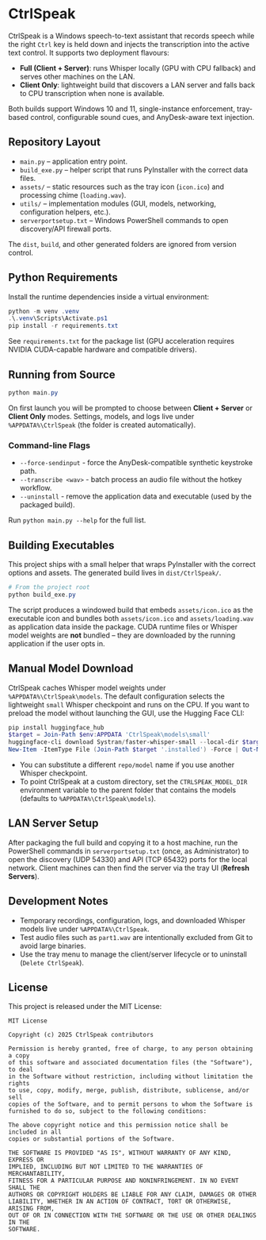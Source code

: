 # CtrlSpeak

CtrlSpeak is a Windows speech-to-text assistant that records speech while the right `Ctrl` key is held down and injects the transcription into the active text control. It supports two deployment flavours:

- **Full (Client + Server)**: runs Whisper locally (GPU with CPU fallback) and serves other machines on the LAN.
- **Client Only**: lightweight build that discovers a LAN server and falls back to CPU transcription when none is available.

Both builds support Windows 10 and 11, single-instance enforcement, tray-based control, configurable sound cues, and AnyDesk-aware text injection.

## Repository Layout

- `main.py` – application entry point.
- `build_exe.py` – helper script that runs PyInstaller with the correct data files.
- `assets/` – static resources such as the tray icon (`icon.ico`) and processing chime (`loading.wav`).
- `utils/` – implementation modules (GUI, models, networking, configuration helpers, etc.).
- `serverportsetup.txt` – Windows PowerShell commands to open discovery/API firewall ports.

The `dist`, `build`, and other generated folders are ignored from version control.

## Python Requirements

Install the runtime dependencies inside a virtual environment:

```powershell
python -m venv .venv
.\.venv\Scripts\Activate.ps1
pip install -r requirements.txt
```

See `requirements.txt` for the package list (GPU acceleration requires NVIDIA CUDA-capable hardware and compatible drivers).

## Running from Source

```powershell
python main.py
```

On first launch you will be prompted to choose between **Client + Server** or **Client Only** modes. Settings, models, and logs live under `%APPDATA%\CtrlSpeak` (the folder is created automatically).

### Command-line Flags

- `--force-sendinput` - force the AnyDesk-compatible synthetic keystroke path.
- `--transcribe <wav>` - batch process an audio file without the hotkey workflow.
- `--uninstall` - remove the application data and executable (used by the packaged build).

Run `python main.py --help` for the full list.

## Building Executables

This project ships with a small helper that wraps PyInstaller with the correct options and assets. The generated build lives in `dist/CtrlSpeak/`.

```powershell
# From the project root
python build_exe.py
```

The script produces a windowed build that embeds `assets/icon.ico` as the executable icon and bundles both `assets/icon.ico` and `assets/loading.wav` as application data inside the package. CUDA runtime files or Whisper model weights are **not** bundled – they are downloaded by the running application if the user opts in.

## Manual Model Download

CtrlSpeak caches Whisper model weights under `%APPDATA%\CtrlSpeak\models`. The default configuration selects the lightweight `small` Whisper checkpoint and runs on the CPU. If you want to preload the model without launching the GUI, use the Hugging Face CLI:

```powershell
pip install huggingface_hub
$target = Join-Path $env:APPDATA 'CtrlSpeak\models\small'
huggingface-cli download Systran/faster-whisper-small --local-dir $target --local-dir-use-symlinks False
New-Item -ItemType File (Join-Path $target '.installed') -Force | Out-Null
```

- You can substitute a different `repo/model` name if you use another Whisper checkpoint.
- To point CtrlSpeak at a custom directory, set the `CTRLSPEAK_MODEL_DIR` environment variable to the parent folder that contains the models (defaults to `%APPDATA%\CtrlSpeak\models`).

## LAN Server Setup

After packaging the full build and copying it to a host machine, run the PowerShell commands in `serverportsetup.txt` (once, as Administrator) to open the discovery (UDP 54330) and API (TCP 65432) ports for the local network. Client machines can then find the server via the tray UI (**Refresh Servers**).

## Development Notes

- Temporary recordings, configuration, logs, and downloaded Whisper models live under `%APPDATA%\CtrlSpeak`.
- Test audio files such as `part1.wav` are intentionally excluded from Git to avoid large binaries.
- Use the tray menu to manage the client/server lifecycle or to uninstall (`Delete CtrlSpeak`).

## License

This project is released under the MIT License:

```
MIT License

Copyright (c) 2025 CtrlSpeak contributors

Permission is hereby granted, free of charge, to any person obtaining a copy
of this software and associated documentation files (the "Software"), to deal
in the Software without restriction, including without limitation the rights
to use, copy, modify, merge, publish, distribute, sublicense, and/or sell
copies of the Software, and to permit persons to whom the Software is
furnished to do so, subject to the following conditions:

The above copyright notice and this permission notice shall be included in all
copies or substantial portions of the Software.

THE SOFTWARE IS PROVIDED "AS IS", WITHOUT WARRANTY OF ANY KIND, EXPRESS OR
IMPLIED, INCLUDING BUT NOT LIMITED TO THE WARRANTIES OF MERCHANTABILITY,
FITNESS FOR A PARTICULAR PURPOSE AND NONINFRINGEMENT. IN NO EVENT SHALL THE
AUTHORS OR COPYRIGHT HOLDERS BE LIABLE FOR ANY CLAIM, DAMAGES OR OTHER
LIABILITY, WHETHER IN AN ACTION OF CONTRACT, TORT OR OTHERWISE, ARISING FROM,
OUT OF OR IN CONNECTION WITH THE SOFTWARE OR THE USE OR OTHER DEALINGS IN THE
SOFTWARE.
```
